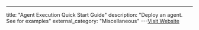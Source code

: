 ---
title: "Agent Execution Quick Start Guide"
description: "Deploy an agent. See  for examples"
external_category: "Miscellaneous"
---[Visit Website](https://merlin-c2.readthedocs.io/en/latest/quickStart/agent.html)

